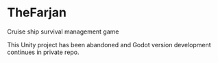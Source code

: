 # TheFarjan
Cruise ship survival management game

This Unity project has been abandoned and Godot version development continues in private repo.
